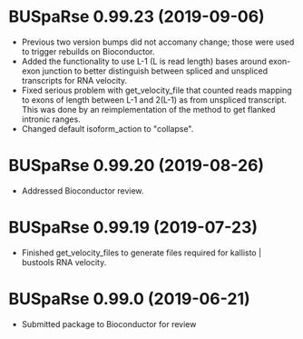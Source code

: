 # BUSpaRse 0.99.23 (2019-09-06)
* Previous two version bumps did not accomany change; those were used to trigger rebuilds on Bioconductor.
* Added the functionality to use L-1 (L is read length) bases around exon-exon junction to better distinguish between spliced and unspliced transcripts for RNA velocity.
* Fixed serious problem with get_velocity_file that counted reads mapping to exons of length between L-1 and 2(L-1) as from unspliced transcript. This was done by an reimplementation of the method to get flanked intronic ranges.
* Changed default isoform_action to "collapse".

# BUSpaRse 0.99.20 (2019-08-26)
* Addressed Bioconductor review.

# BUSpaRse 0.99.19 (2019-07-23)
* Finished get_velocity_files to generate files required for kallisto | bustools
RNA velocity.

# BUSpaRse 0.99.0 (2019-06-21)
* Submitted package to Bioconductor for review
